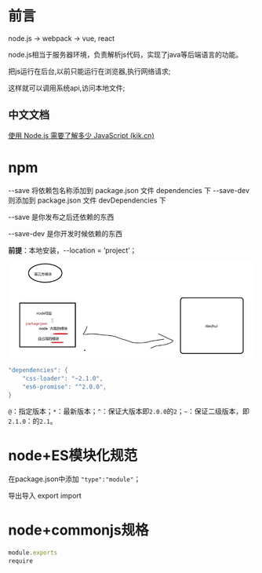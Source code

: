# 前言

node.js -> webpack -> vue, react

node.js相当于服务器环境，负责解析js代码，实现了java等后端语言的功能。

把js运行在后台,以前只能运行在浏览器,执行网络请求;

这样就可以调用系统api,访问本地文件;

## 中文文档

[使用 Node.js 需要了解多少 JavaScript (kik.cn)](http://kik.cn/learn/how-much-javascript-do-you-need-to-know-to-use-nodejs)



# npm

--save 将依赖包名称添加到 package.json 文件 dependencies 下 --save-dev 则添加到 package.json 文件 devDependencies 下

--save 是你发布之后还依赖的东西 

--save-dev 是你开发时候依赖的东西

**前提**：本地安装，--location = ‘project’；

![image-20220815104306618](assets/image-20220815104306618.png)

```c++
"dependencies": {
	"css-loader": "~2.1.0",
    "es6-promise": "^2.0.0",
}
```

`@`：指定版本；`*`：最新版本；`^`：保证大版本即`2.0.0`的`2`；`~`：保证二级版本，即`2.1.0`：的`2.1`。

# node+ES模块化规范

在package.json中添加 `"type":"module"`；

导出导入 export import

# node+commonjs规格

```javascript
module.exports
require
```

